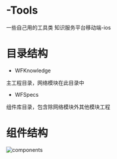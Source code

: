 # -Tools
一些自己用的工具类
知识服务平台移动端-ios

# 目录结构

* WFKnowledge

主工程目录，网络模块在此目录中

* WFSpecs

组件库目录，包含除网络模块外其他模块工程

# 组件结构

![components](http://okua3hjfg.bkt.clouddn.com/%E7%BB%84%E4%BB%B6%E8%AE%BE%E8%AE%A1.png)
